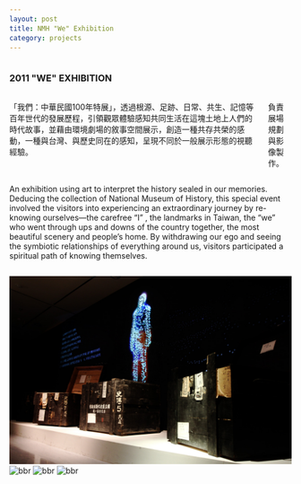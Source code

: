 ```yaml
---
layout: post
title: NMH "We" Exhibition
category: projects
---
```


<div class="small-12 medium-4 columns title">
<h3>2011 "WE" EXHIBITION</h3>
</div>

<div class="small-12 medium-4 columns cht">
<p>「我們：中華民國100年特展」，透過根源、足跡、日常、共生、記憶等百年世代的發展歷程，引領觀眾體驗感知共同生活在這塊土地上人們的時代故事，並藉由環境劇場的敘事空間展示，創造一種共存共榮的感動，一種與台灣、與歷史同在的感知，呈現不同於一般展示形態的視聽經驗。</p>
<p>負責展場規劃與影像製作。</p>
</div>

<div class="small-12 medium-4 columns eng">
<p>An exhibition using art to interpret the history sealed in our memories. Deducing the collection of National Museum of History, this special event involved the visitors into experiencing an extraordinary journey by re-knowing ourselves—the carefree “I” , the landmarks in Taiwan, the “we” who went through ups and downs of the country together, the most beautiful scenery and people’s home. By withdrawing our ego and seeing the symbiotic relationships of everything around us, visitors participated a spiritual path of knowing themselves.</p>
</div>

<div class="small-12 medium-12 columns space">
<!-- space -->
</div>

![nmh-we-exhibition-1](/images/nmh-we-exhibition-1.jpg)
![bbr](http://www.bbr-co.com/Uploads/Class/CURATIONDESIGN-004-003.jpg)
![bbr](http://www.bbr-co.com/Uploads/Class/CURATIONDESIGN-004-004.jpg)
![bbr](http://www.bbr-co.com/Uploads/Class/CURATIONDESIGN-004-007.jpg)


